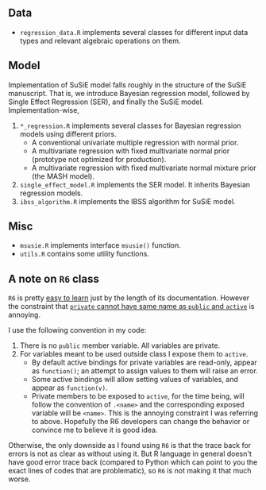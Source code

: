 ## Data

- `regression_data.R` implements several classes for different input data types and relevant algebraic operations on them.

## Model

Implementation of SuSiE model falls roughly in the structure of the SuSiE manuscript. 
That is, we introduce Bayesian regression model,
followed by Single Effect Regression (SER), and finally the SuSiE model.
Implementation-wise,

1. `*_regression.R` implements several classes for Bayesian regression models using different priors.
    - A conventional univariate multiple regression with normal prior.
    - A multivariate regression with fixed multivariate normal prior (prototype not optimized for production).
    - A multivariate regression with fixed multivariate normal mixture prior (the MASH model).
2. `single_effect_model.R` implements the SER model. It inherits Bayesian regression models.
3. `ibss_algorithm.R` implements the IBSS algorithm for SuSiE model.

## Misc

- `msusie.R` implements interface `msusie()` function.
- `utils.R` contains some utility functions.

## A note on `R6` class

`R6` is pretty [easy to learn](https://r6.r-lib.org/articles/Introduction.html) just by the length of its documentation.
However the constraint that [`private` cannot have same name as `public` and `active`](https://github.com/r-lib/R6/issues/200) is annoying.

I use the following convention in my code:

1. There is no `public` member variable. All variables are private.
2. For variables meant to be used outside class I expose them to `active`.
    - By default active bindings for private variables are read-only, appear as `function()`; an attempt to assign values to them will raise an error.
    - Some active bindings will allow setting values of variables, and appear as `function(v)`.
    - Private members to be exposed to `active`, for the time being, will follow the convention of `.<name>` and the corresponding exposed variable will be `<name>`. This is the annoying constraint I was referring to above. Hopefully the R6 developers can change the behavior or convince me to believe it is good idea.

Otherwise, the only downside as I found using `R6` is that the trace back for errors is not as clear as without using it. But R language in general doesn't have good error trace back (compared to Python which can point to you the exact lines of codes that are problematic), so `R6` is not making it that much worse.
